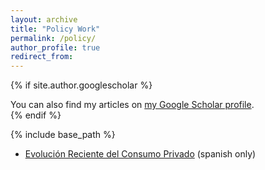```yaml
---
layout: archive
title: "Policy Work"
permalink: /policy/
author_profile: true
redirect_from:
---
```


{% if site.author.googlescholar %}
  <div class="wordwrap">You can also find my articles on <a href="{{site.author.googlescholar}}">my Google Scholar profile</a>.</div>
{% endif %}


{% include base_path %}
* [Evolución Reciente del Consumo Privado]([https://www.sciencedirect.com/science/article/pii/S2666143824000073](https://www.bcentral.cl/documents/33528/4253018/Minutas-citadas-en-el-IPoM-junio-2023.pdf/f37d6adf-ba16-d494-6d44-dc7dff229d8f?version=1.2&t=1698169483796)) (spanish only)

